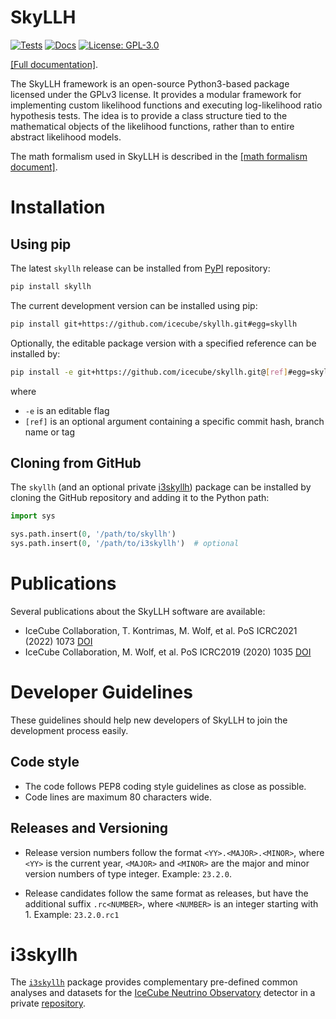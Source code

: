 # SkyLLH

[![Tests](https://github.com/icecube/skyllh/actions/workflows/pythonpackage.yml/badge.svg)](#)
[![Docs](https://github.com/icecube/skyllh/actions/workflows/documentation.yml/badge.svg)](https://icecube.github.io/skyllh/)
[![License: GPL-3.0](https://img.shields.io/badge/License-GPLv3-blue.svg)](https://opensource.org/licenses/GPL-3.0)

[[Full documentation]](https://icecube.github.io/skyllh/).

The SkyLLH framework is an open-source Python3-based package licensed under the GPLv3 license. It provides a modular framework for implementing custom likelihood functions and executing log-likelihood ratio hypothesis tests. The idea is to provide a class structure tied to the mathematical objects of the likelihood functions, rather than to entire abstract likelihood models.

The math formalism used in SkyLLH is described in the
[[math formalism document]](https://github.com/icecube/skyllh/blob/master/doc/user_manual.pdf).

# Installation

## Using pip

The latest `skyllh` release can be installed from [PyPI](https://pypi.org/project/skyllh/) repository:
```bash
pip install skyllh
```

The current development version can be installed using pip:
```bash
pip install git+https://github.com/icecube/skyllh.git#egg=skyllh
```

Optionally, the editable package version with a specified reference can be installed by:
```bash
pip install -e git+https://github.com/icecube/skyllh.git@[ref]#egg=skyllh
```
where
- `-e` is an editable flag
- `[ref]` is an optional argument containing a specific commit hash, branch name or tag

## Cloning from GitHub

The `skyllh` (and an optional private [i3skyllh](#i3skyllh)) package can be installed by cloning the GitHub repository and adding it to the Python path:

```python
import sys

sys.path.insert(0, '/path/to/skyllh')
sys.path.insert(0, '/path/to/i3skyllh')  # optional
```

# Publications

Several publications about the SkyLLH software are available:

- IceCube Collaboration, T. Kontrimas, M. Wolf, et al. PoS ICRC2021 (2022) 1073
  [DOI](http://doi.org/10.22323/1.395.1073)
- IceCube Collaboration, M. Wolf, et al. PoS ICRC2019 (2020) 1035
  [DOI](https://doi.org/10.22323/1.358.1035)

# Developer Guidelines

These guidelines should help new developers of SkyLLH to join the development
process easily.

## Code style

- The code follows PEP8 coding style guidelines as close as possible.
- Code lines are maximum 80 characters wide.

## Releases and Versioning

- Release version numbers follow the format `<YY>.<MAJOR>.<MINOR>`, where `<YY>`
  is the current year, `<MAJOR>` and `<MINOR>` are the major and minor version
  numbers of type integer. Example: `23.2.0`.

- Release candidates follow the same format as releases, but have the additional
  suffix `.rc<NUMBER>`,  where `<NUMBER>` is an integer starting with 1.
  Example: `23.2.0.rc1`

# i3skyllh

The [`i3skyllh`](https://github.com/icecube/i3skyllh) package provides complementary pre-defined common analyses and datasets for the [IceCube Neutrino Observatory](https://icecube.wisc.edu) detector in a private [repository](https://github.com/icecube/i3skyllh).